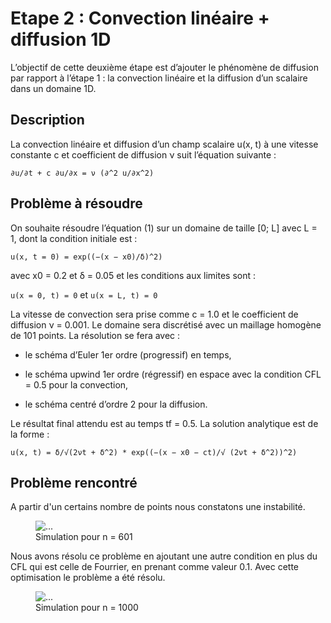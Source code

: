 # Etape 2 : Convection linéaire + diffusion 1D

L’objectif de cette deuxième étape est d’ajouter le phénomène de diffusion par rapport à l’étape 1 : la convection linéaire et la diffusion d’un scalaire dans un domaine 1D.

## Description
La convection linéaire et diffusion d’un champ scalaire u(x, t) à une vitesse constante c et coefficient de diffusion ν suit l’équation suivante :

```∂u/∂t + c ∂u/∂x = ν (∂^2 u/∂x^2)```

## Problème à résoudre

On souhaite résoudre l’équation (1) sur un domaine de taille [0; L] avec L = 1, dont la condition initiale est :

```u(x, t = 0) = exp((−(x − x0)/δ)^2)```

avec x0 = 0.2 et δ = 0.05 et les conditions aux limites sont :

```u(x = 0, t) = 0``` et ```u(x = L, t) = 0```

La vitesse de convection sera prise comme c = 1.0 et le coefficient de diffusion ν = 0.001.
Le domaine sera discrétisé avec un maillage homogène de 101 points. La résolution se fera avec :

* le schéma d’Euler 1er ordre (progressif) en temps,

* le schéma upwind 1er ordre (régressif) en espace avec la condition CFL = 0.5 pour la convection,

* le schéma centré d’ordre 2 pour la diffusion.

Le résultat final attendu est au temps tf = 0.5.
La solution analytique est de la forme :

```u(x, t) = δ/√(2νt + δ^2) * exp((−(x − x0 − ct)/√ (2νt + δ^2))^2)```

## Problème rencontré

A partir d'un certains nombre de points nous constatons une instabilité.

<figure>
  <img
  src="../Projet_scientifique/etape_2/etape_2_601.gif"
  alt="...">
  <figcaption>Simulation pour n = 601</figcaption>
</figure>

Nous avons résolu ce problème en ajoutant une autre condition en plus du CFL qui est celle de Fourrier, en prenant comme valeur 0.1. Avec cette optimisation le problème a été résolu.

<figure>
  <img
  src="../Projet_scientifique/etape_2/etape_2_1000.gif"
  alt="...">
  <figcaption>Simulation pour n = 1000</figcaption>
</figure>